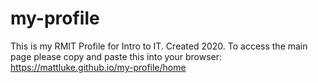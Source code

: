 # my-profile
This is my RMIT Profile for Intro to IT. Created 2020.
To access the main page please copy and paste this into your browser: https://mattluke.github.io/my-profile/home
